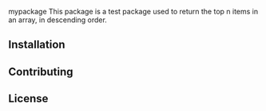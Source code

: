 mypackage
This package is a test package used to return the top n items in an array, in descending order.

## Installation


## Contributing



## License


